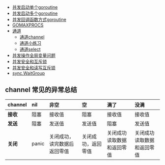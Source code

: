 - [并发启动单个goroutine](/src/concurrences/signal_go_routine_test.go)
- [并发启动多个goroutine](/src/concurrences/multi_go_routine_test.go)
- [并发回调函数方式goroutine](/src/concurrences/callback_go_routine_test.go)
- [GOMAXPROCS](/src/concurrences/go_max_procs_test.go)
- [通道](/src/concurrences/channels/README.md)
  - [通道channel](/src/concurrences/channels/channel_test.go)
  - [通道小练习](/src/concurrences/channels/worker_pool_demo_test.go)
  - [通道select](/src/concurrences/channels/channel_select_test.go)
- [并发操作全局变量问题](/src/concurrences/syncs/multi_go_routine_modify_global_variable_test.go)
- [并发安全和互斥锁](/src/concurrences/syncs/multi_go_routine_modify_global_variable_by_sync_mutex_test.go)
- [并发安全和读写互斥锁](/src/concurrences/syncs/multi_go_routine_modify_global_variable_by_sync_rw_mutex_test.go)
- [sync.WaitGroup](/src/concurrences/syncs/go_routine_sync_wait_group_test.go)

## channel 常见的异常总结
| channel | nil | 非空 | 空 | 满了 | 没满 |
| :---- | :---- | :---- | :---- | :---- | :---- |
| **接收** | 阻塞 | 接收值 | 阻塞 | 接收值| 接收值 |
| **发送** | 阻塞 | 发送值 | 发送值 | 阻塞 | 发送值 |
| **关闭** | panic | 关闭成功，读完数据后返回零值| 关闭成功，返回零值| 关闭成功读取数据和返回零值| 关闭成功读取数据和返回零值 |

